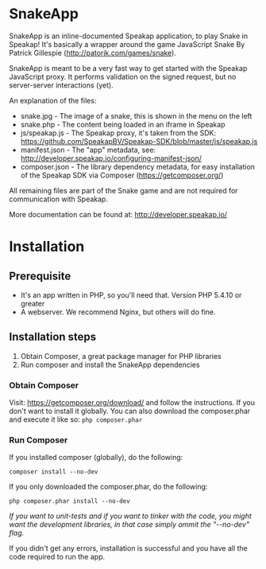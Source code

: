 SnakeApp
========

SnakeApp is an inline-documented Speakap application, to play Snake in Speakap! It's basically a wrapper around the game JavaScript Snake By Patrick Gillespie (http://patorjk.com/games/snake).

SnakeApp is meant to be a very fast way to get started with the Speakap JavaScript proxy. It performs validation on the signed request, but no server-server interactions (yet).

An explanation of the files:

* snake.jpg - The image of a snake, this is shown in the menu on the left
* snake.php - The content being loaded in an iframe in Speakap
* js/speakap.js - The Speakap proxy, it's taken from the SDK: https://github.com/SpeakapBV/Speakap-SDK/blob/master/js/speakap.js
* manifest.json - The "app" metadata, see: http://developer.speakap.io/configuring-manifest-json/
* composer.json - The library dependency metadata, for easy installation of the Speakap SDK via Composer (https://getcomposer.org/)

All remaining files are part of the Snake game and are not required for communication with Speakap.

More documentation can be found at: http://developer.speakap.io/


Installation
============

## Prerequisite
* It's an app written in PHP, so you'll need that. Version PHP 5.4.10 or greater
* A webserver. We recommend Nginx, but others will do fine.

## Installation steps
1. Obtain Composer, a great package manager for PHP libraries
2. Run composer and install the SnakeApp dependencies


### Obtain Composer
Visit: https://getcomposer.org/download/ and follow the instructions. If you don't want to install it globally. You can also download the composer.phar and execute it like so: `php composer.phar`

### Run Composer
If you installed composer (globally), do the following:

    composer install --no-dev

If you only downloaded the composer.phar, do the following:

    php composer.phar install --no-dev


*If you want to unit-tests and if you want to tinker with the code, you might want the development libraries, in that case simply ommit the "--no-dev" flag.*

If you didn't get any errors, installation is successful and you have all the code required to run the app.
